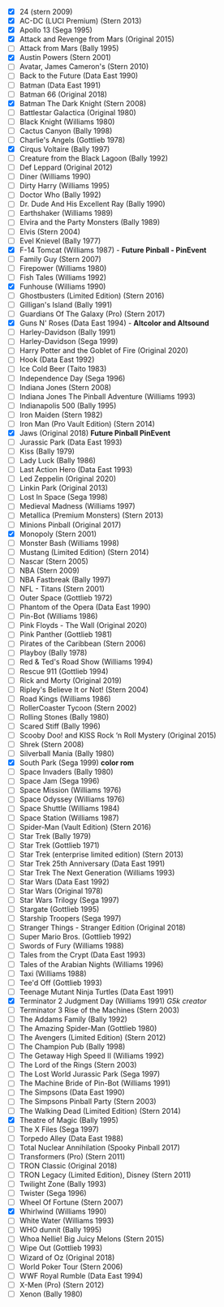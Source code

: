 - [x] 24 (stern 2009)
- [x] AC-DC (LUCI Premium) (Stern 2013) 
- [x] Apollo 13 (Sega 1995) 
- [x] Attack and Revenge from Mars (Original 2015) 
- [ ] Attack from Mars (Bally 1995) 
- [x] Austin Powers (Stern 2001)
- [ ] Avatar, James Cameron's (Stern 2010) 
- [ ] Back to the Future (Data East 1990)
- [ ] Batman (Data East 1991)
- [ ] Batman 66 (Original 2018) 
- [x] Batman The Dark Knight (Stern 2008) 
- [ ] Battlestar Galactica (Original 1980) 
- [ ] Black Knight (Williams 1980)
- [ ] Cactus Canyon (Bally 1998) 
- [ ] Charlie's Angels (Gottlieb 1978) 
- [x] Cirqus Voltaire (Bally 1997) 
- [ ] Creature from the Black Lagoon (Bally 1992) 
- [ ] Def Leppard (Original 2012) 
- [ ] Diner (Williams 1990) 
- [ ] Dirty Harry (Williams 1995)
- [ ] Doctor Who (Bally 1992)
- [ ] Dr. Dude And His Excellent Ray (Bally 1990)
- [ ] Earthshaker (Williams 1989) 
- [ ] Elvira and the Party Monsters (Bally 1989) 
- [ ] Elvis (Stern 2004)
- [ ] Evel Knievel (Bally 1977) 
- [x] F-14 Tomcat (Williams 1987) - **Future Pinball - PinEvent**
- [ ] Family Guy (Stern 2007)
- [ ] Firepower (Williams 1980) 
- [ ] Fish Tales (Williams 1992)
- [x] Funhouse (Williams 1990) 
- [ ] Ghostbusters (Limited Edition) (Stern 2016) 
- [ ] Gilligan's Island (Bally 1991)
- [ ] Guardians Of The Galaxy (Pro) (Stern 2017) 
- [x] Guns N' Roses (Data East 1994) - **Altcolor and Altsound**
- [ ] Harley-Davidson (Bally 1991) 
- [ ] Harley-Davidson (Sega 1999) 
- [ ] Harry Potter and the Goblet of Fire (Original 2020) 
- [ ] Hook (Data East 1992) 
- [ ] Ice Cold Beer (Taito 1983) 
- [ ] Independence Day (Sega 1996) 
- [ ] Indiana Jones (Stern 2008) 
- [ ] Indiana Jones The Pinball Adventure (Williams 1993)
- [ ] Indianapolis 500 (Bally 1995) 
- [ ] Iron Maiden (Stern 1982) 
- [ ] Iron Man (Pro Vault Edition) (Stern 2014)
- [x] Jaws (Original 2018) **Future Pinball PinEvent**
- [ ] Jurassic Park (Data East 1993) 
- [ ] Kiss (Bally 1979) 
- [ ] Lady Luck (Bally 1986)
- [ ] Last Action Hero (Data East 1993)
- [ ] Led Zeppelin (Original 2020)
- [ ] Linkin Park (Original 2013)
- [ ] Lost In Space (Sega 1998)
- [ ] Medieval Madness (Williams 1997) 
- [ ] Metallica (Premium Monsters) (Stern 2013) 
- [ ] Minions Pinball (Original 2017) 
- [x] Monopoly (Stern 2001) 
- [ ] Monster Bash (Williams 1998)
- [ ] Mustang (Limited Edition) (Stern 2014) 
- [ ] Nascar (Stern 2005) 
- [ ] NBA (Stern 2009) 
- [ ] NBA Fastbreak (Bally 1997)
- [ ] NFL - Titans (Stern 2001) 
- [ ] Outer Space (Gottlieb 1972) 
- [ ] Phantom of the Opera (Data East 1990) 
- [ ] Pin-Bot (Williams 1986) 
- [ ] Pink Floyds - The Wall (Original 2020) 
- [ ] Pink Panther (Gottlieb 1981)
- [ ] Pirates of the Caribbean (Stern 2006) 
- [ ] Playboy (Bally 1978) 
- [ ] Red & Ted's Road Show (Williams 1994) 
- [ ] Rescue 911 (Gottlieb 1994) 
- [ ] Rick and Morty (Original 2019) 
- [ ] Ripley's Believe It or Not! (Stern 2004) 
- [ ] Road Kings (Williams 1986) 
- [ ] RollerCoaster Tycoon (Stern 2002) 
- [ ] Rolling Stones (Bally 1980) 
- [ ] Scared Stiff (Bally 1996) 
- [ ] Scooby Doo! and KISS Rock ‘n Roll Mystery (Original 2015)
- [ ] Shrek (Stern 2008)
- [ ] Silverball Mania (Bally 1980) 
- [x] South Park (Sega 1999) **color rom**
- [ ] Space Invaders (Bally 1980) 
- [ ] Space Jam (Sega 1996) 
- [ ] Space Mission (Williams 1976) 
- [ ] Space Odyssey (Williams 1976) 
- [ ] Space Shuttle (Williams 1984) 
- [ ] Space Station (Williams 1987) 
- [ ] Spider-Man (Vault Edition) (Stern 2016) 
- [ ] Star Trek (Bally 1979) 
- [ ] Star Trek (Gottlieb 1971)
- [ ] Star Trek (enterprise limited edition) (Stern 2013) 
- [ ] Star Trek 25th Anniversary (Data East 1991) 
- [ ] Star Trek The Next Generation (Williams 1993) 
- [ ] Star Wars (Data East 1992) 
- [ ] Star Wars (Original 1978)
- [ ] Star Wars Trilogy (Sega 1997)
- [ ] Stargate (Gottlieb 1995) 
- [ ] Starship Troopers (Sega 1997) 
- [ ] Stranger Things - Stranger Edition (Original 2018)
- [ ] Super Mario Bros. (Gottlieb 1992) 
- [ ] Swords of Fury (Williams 1988) 
- [ ] Tales from the Crypt (Data East 1993) 
- [ ] Tales of the Arabian Nights (Williams 1996) 
- [ ] Taxi (Williams 1988) 
- [ ] Tee'd Off (Gottlieb 1993) 
- [ ] Teenage Mutant Ninja Turtles (Data East 1991) 
- [x] Terminator 2 Judgment Day (Williams 1991) *G5k creator* 
- [ ] Terminator 3 Rise of the Machines (Stern 2003) 
- [ ] The Addams Family (Bally 1992) 
- [ ] The Amazing Spider-Man (Gottlieb 1980)
- [ ] The Avengers (Limited Edition) (Stern 2012) 
- [ ] The Champion Pub (Bally 1998) 
- [ ] The Getaway High Speed II (Williams 1992) 
- [ ] The Lord of the Rings (Stern 2003) 
- [ ] The Lost World Jurassic Park (Sega 1997) 
- [ ] The Machine Bride of Pin-Bot (Williams 1991) 
- [ ] The Simpsons (Data East 1990) 
- [ ] The Simpsons Pinball Party (Stern 2003) 
- [ ] The Walking Dead (Limited Edition) (Stern 2014) 
- [x] Theatre of Magic (Bally 1995) 
- [ ] The X Files (Sega 1997) 
- [ ] Torpedo Alley (Data East 1988) 
- [ ] Total Nuclear Annihilation (Spooky Pinball 2017) 
- [ ] Transformers (Pro) (Stern 2011) 
- [ ] TRON Classic (Original 2018) 
- [ ] TRON Legacy (Limited Edition), Disney (Stern 2011)
- [ ] Twilight Zone (Bally 1993) 
- [ ] Twister (Sega 1996) 
- [ ] Wheel Of Fortune (Stern 2007)
- [x] Whirlwind (Williams 1990) 
- [ ] White Water (Williams 1993) 
- [ ] WHO dunnit (Bally 1995) 
- [ ] Whoa Nellie! Big Juicy Melons (Stern 2015) 
- [ ] Wipe Out (Gottlieb 1993) 
- [ ] Wizard of Oz (Original 2018) 
- [ ] World Poker Tour (Stern 2006) 
- [ ] WWF Royal Rumble (Data East 1994)
- [ ] X-Men (Pro) (Stern 2012)
- [ ] Xenon (Bally 1980) 
